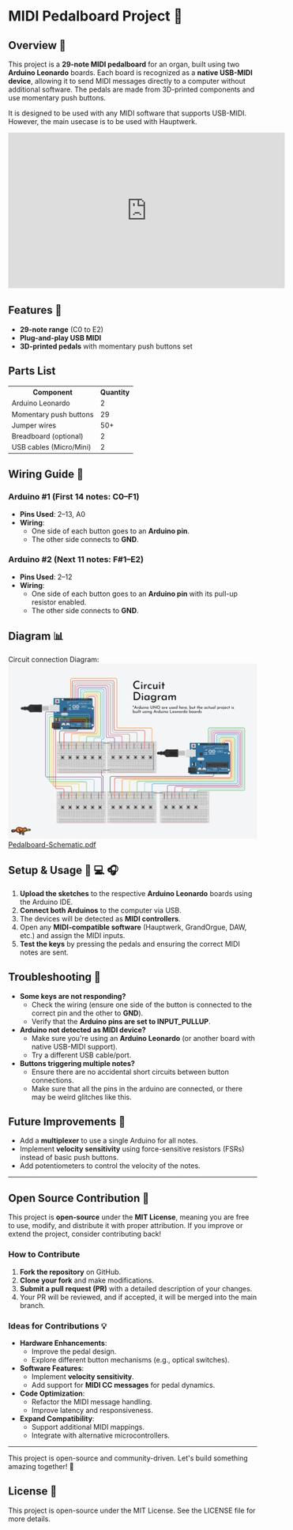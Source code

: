 # MIDI Pedalboard Project 🎹

## Overview 📖
This project is a **29-note MIDI pedalboard** for an organ, built using two **Arduino Leonardo** boards. Each board is recognized as a **native USB-MIDI device**, allowing it to send MIDI messages directly to a computer without additional software. The pedals are made from 3D-printed components and use momentary push buttons.

It is designed to be used with any MIDI software that supports USB-MIDI. However, the main usecase is to be used with Hauptwerk.

<iframe width="560" height="315" src="https://www.youtube.com/embed/D_P4T568hAM?si=8888888888888888" title="YouTube video player" frameborder="0" allow="accelerometer; autoplay; clipboard-write; encrypted-media; gyroscope; picture-in-picture; web-share" referrerpolicy="strict-origin-when-cross-origin" allowfullscreen></iframe>

## Features 🌟
- **29-note range** (C0 to E2)
- **Plug-and-play USB MIDI** 
- **3D-printed pedals** with momentary push buttons set

## Parts List

<table>
  <tr>
    <th>Component</th>
    <th>Quantity</th>
  </tr>
  <tr>
    <td>Arduino Leonardo</td>
    <td>2</td>
  </tr>
  <tr>
    <td>Momentary push buttons</td>
    <td>29</td>
  </tr>
  <tr>
    <td>Jumper wires</td>
    <td>50+</td>
  </tr>
  <tr>
    <td>Breadboard (optional)</td>
    <td>2</td>
  </tr>
  <tr>
    <td>USB cables (Micro/Mini)</td>
    <td>2</td>
  </tr>
</table>

## Wiring Guide 🔌
### **Arduino #1 (First 14 notes: C0–F1)**
- **Pins Used**: 2–13, A0  
- **Wiring**:
  - One side of each button goes to an **Arduino pin**.
  - The other side connects to **GND**.

### **Arduino #2 (Next 11 notes: F#1–E2)**
- **Pins Used**: 2–12  
- **Wiring**:
  - One side of each button goes to an **Arduino pin** with its pull-up resistor enabled.
  - The other side connects to **GND**.

## Diagram 📊
Circuit connection Diagram: ![Pedalboard Diagram](./assets/Pedalboard.png)
<a href="./assets/Pedalboard-Schematic.pdf">Pedalboard-Schematic.pdf</a>
## Setup & Usage 🎹 💻 🎧 
1. **Upload the sketches** to the respective **Arduino Leonardo** boards using the Arduino IDE.
2. **Connect both Arduinos** to the computer via USB.
3. The devices will be detected as **MIDI controllers**.
4. Open any **MIDI-compatible software** (Hauptwerk, GrandOrgue, DAW, etc.) and assign the MIDI inputs.
5. **Test the keys** by pressing the pedals and ensuring the correct MIDI notes are sent.

## Troubleshooting 🤔
- **Some keys are not responding?**
  - Check the wiring (ensure one side of the button is connected to the correct pin and the other to **GND**).
  - Verify that the **Arduino pins are set to INPUT_PULLUP**.
- **Arduino not detected as MIDI device?**
  - Make sure you're using an **Arduino Leonardo** (or another board with native USB-MIDI support).
  - Try a different USB cable/port.
- **Buttons triggering multiple notes?**
  - Ensure there are no accidental short circuits between button connections.
  - Make sure that all the pins in the arduino are connected, or there may be weird glitches like this.

## Future Improvements 🔮
- Add a **multiplexer** to use a single Arduino for all notes.
- Implement **velocity sensitivity** using force-sensitive resistors (FSRs) instead of basic push buttons.
- Add potentiometers to control the velocity of the notes.

---

## Open Source Contribution 🤝
This project is **open-source** under the **MIT License**, meaning you are free to use, modify, and distribute it with proper attribution. If you improve or extend the project, consider contributing back!

### How to Contribute 
1. **Fork the repository** on GitHub.
2. **Clone your fork** and make modifications.
3. **Submit a pull request (PR)** with a detailed description of your changes.
4. Your PR will be reviewed, and if accepted, it will be merged into the main branch.

### Ideas for Contributions 💡
- **Hardware Enhancements**:
  - Improve the pedal design.
  - Explore different button mechanisms (e.g., optical switches).
- **Software Features**:
  - Implement **velocity sensitivity**.
  - Add support for **MIDI CC messages** for pedal dynamics.
- **Code Optimization**:
  - Refactor the MIDI message handling.
  - Improve latency and responsiveness.
- **Expand Compatibility**:
  - Support additional MIDI mappings.
  - Integrate with alternative microcontrollers.
---
 This project is open-source and community-driven. Let's build something amazing together! 🚀

## License 📜
This project is open-source under the MIT License. See the LICENSE file for more details.

